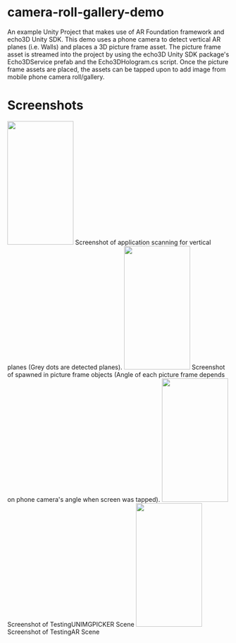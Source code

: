 # camera-roll-gallery-demo

An example Unity Project that makes use of AR Foundation framework and echo3D Unity SDK.
This demo uses a phone camera to detect vertical AR planes (i.e. Walls) and places a 3D picture frame asset.
The picture frame asset is streamed into the project by using the echo3D Unity SDK package's Echo3DService prefab and the Echo3DHologram.cs script.
Once the picture frame assets are placed, the assets can be tapped upon to add image from mobile phone camera roll/gallery.

# Screenshots
<img src="https://user-images.githubusercontent.com/114193960/224578931-d228cb38-89ec-42ba-881e-d1b350afe6d8.jpg" width="150" height="280">
Screenshot of application scanning for vertical planes (Grey dots are detected planes).

<img src="https://user-images.githubusercontent.com/114193960/224579315-3148277f-4885-48d0-9bc0-58eda74ed569.jpg" width="150" height="280">
Screenshot of spawned in picture frame objects (Angle of each picture frame depends on phone camera's angle when screen was tapped).

<img src="https://user-images.githubusercontent.com/114193960/227984392-0028a105-dbd9-48af-8019-28b32e3aaac5.jpg" width="150" height="280">
Screenshot of TestingUNIMGPICKER Scene

<img src="https://user-images.githubusercontent.com/114193960/227984865-0878927e-50c7-4bfc-961f-e992f4b9e701.jpg" width="150" height="280">
Screenshot of TestingAR Scene
